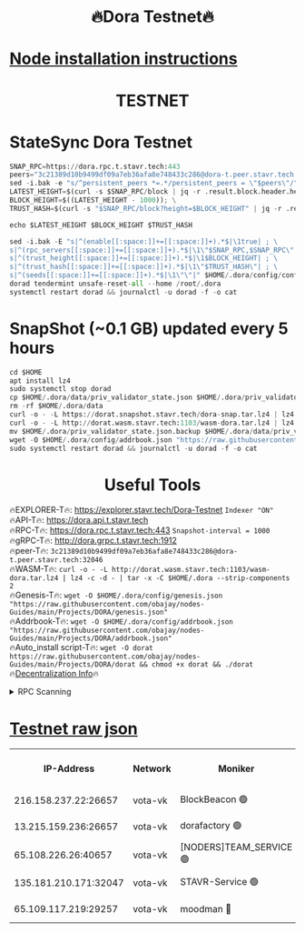 <h1 align="center"> 🔥Dora Testnet🔥</h1>

[Node installation instructions](https://github.com/obajay/nodes-Guides/tree/main/Projects/DORA)
=

<h1 align="center"> TESTNET</h1>

# StateSync Dora Testnet
```python
SNAP_RPC=https://dora.rpc.t.stavr.tech:443
peers="3c21389d10b9499df09a7eb36afa8e748433c286@dora-t.peer.stavr.tech:32046"
sed -i.bak -e "s/^persistent_peers *=.*/persistent_peers = \"$peers\"/" $HOME/.dora/config/config.toml
LATEST_HEIGHT=$(curl -s $SNAP_RPC/block | jq -r .result.block.header.height); \
BLOCK_HEIGHT=$((LATEST_HEIGHT - 1000)); \
TRUST_HASH=$(curl -s "$SNAP_RPC/block?height=$BLOCK_HEIGHT" | jq -r .result.block_id.hash)

echo $LATEST_HEIGHT $BLOCK_HEIGHT $TRUST_HASH

sed -i.bak -E "s|^(enable[[:space:]]+=[[:space:]]+).*$|\1true| ; \
s|^(rpc_servers[[:space:]]+=[[:space:]]+).*$|\1\"$SNAP_RPC,$SNAP_RPC\"| ; \
s|^(trust_height[[:space:]]+=[[:space:]]+).*$|\1$BLOCK_HEIGHT| ; \
s|^(trust_hash[[:space:]]+=[[:space:]]+).*$|\1\"$TRUST_HASH\"| ; \
s|^(seeds[[:space:]]+=[[:space:]]+).*$|\1\"\"|" $HOME/.dora/config/config.toml
dorad tendermint unsafe-reset-all --home /root/.dora
systemctl restart dorad && journalctl -u dorad -f -o cat
```
# SnapShot (~0.1 GB) updated every 5 hours
```python
cd $HOME
apt install lz4
sudo systemctl stop dorad
cp $HOME/.dora/data/priv_validator_state.json $HOME/.dora/priv_validator_state.json.backup
rm -rf $HOME/.dora/data
curl -o - -L https://dorat.snapshot.stavr.tech/dora-snap.tar.lz4 | lz4 -c -d - | tar -x -C $HOME/.dora --strip-components 2
curl -o - -L http://dorat.wasm.stavr.tech:1103/wasm-dora.tar.lz4 | lz4 -c -d - | tar -x -C $HOME/.dora --strip-components 2
mv $HOME/.dora/priv_validator_state.json.backup $HOME/.dora/data/priv_validator_state.json
wget -O $HOME/.dora/config/addrbook.json "https://raw.githubusercontent.com/obajay/nodes-Guides/main/Projects/DORA/addrbook.json"
sudo systemctl restart dorad && journalctl -u dorad -f -o cat
```
 <h1 align="center"> Useful Tools</h1>
 
🔥EXPLORER-T🔥: https://explorer.stavr.tech/Dora-Testnet        `Indexer "ON"` \
🔥API-T🔥:      https://dora.api.t.stavr.tech \
🔥RPC-T🔥:      https://dora.rpc.t.stavr.tech:443              `Snapshot-interval = 1000` \
🔥gRPC-T🔥:     http://dora.grpc.t.stavr.tech:1912 \
🔥peer-T🔥:     `3c21389d10b9499df09a7eb36afa8e748433c286@dora-t.peer.stavr.tech:32046` \
🔥WASM-T🔥:     ```curl -o - -L http://dorat.wasm.stavr.tech:1103/wasm-dora.tar.lz4 | lz4 -c -d - | tar -x -C $HOME/.dora --strip-components 2``` \
🔥Genesis-T🔥:  ```wget -O $HOME/.dora/config/genesis.json "https://raw.githubusercontent.com/obajay/nodes-Guides/main/Projects/DORA/genesis.json"``` \
🔥Addrbook-T🔥: ```wget -O $HOME/.dora/config/addrbook.json "https://raw.githubusercontent.com/obajay/nodes-Guides/main/Projects/DORA/addrbook.json"``` \
🔥Auto_install script-T🔥:  `wget -O dorat https://raw.githubusercontent.com/obajay/nodes-Guides/main/Projects/DORA/dorat && chmod +x dorat && ./dorat` \
🔥[Decentralization Info](https://github.com/obajay/StateSync-snapshots/tree/main/Projects/Dora/Decentralization)🔥

<details>
<summary>RPC Scanning</summary>

<h2 align="center"> We scan nodes in real time every 4 hours. And we provide the final result of RPC endpoints.
We cannot influence the operation of these nodes in any way. </h2>


```python
If Voting Power is higher than 0 --> then the Node is a validator of the network and may be subject to attack and be a potential threat to the chain.
```
```python
We marked such validators with a red symbol
```

</details>

[Testnet raw json](https://rpc-check.dorat.stavr.tech/dorat/rpc-dorat-result.json)
=



<table><tr><th>IP-Address</th><th>Network</th><th>Moniker</th><th>Latest Block Height</th><th>Earliest Block Height</th><th>Catching Up</th><th>Tx Index</th><th>Voting Power</th><th>Scan Time</th></tr><tr><td>216.158.237.22:26657</td><td>vota-vk</td><td>BlockBeacon 🟢</td><td>657127</td><td>1</td><td>False</td><td>off</td><td>0</td><td>2024-02-01T15:02:17.896994939UTC</td></tr><tr><td>13.215.159.236:26657</td><td>vota-vk</td><td>dorafactory 🟢</td><td>657128</td><td>1</td><td>False</td><td>on</td><td>0</td><td>2024-02-01T15:02:23.999096941UTC</td></tr><tr><td>65.108.226.26:40657</td><td>vota-vk</td><td>[NODERS]TEAM_SERVICE 🟢</td><td>657128</td><td>197001</td><td>False</td><td>on</td><td>0</td><td>2024-02-01T15:02:26.363709666UTC</td></tr><tr><td>135.181.210.171:32047</td><td>vota-vk</td><td>STAVR-Service 🟢</td><td>657128</td><td>314301</td><td>False</td><td>on</td><td>0</td><td>2024-02-01T15:02:22.783870982UTC</td></tr><tr><td>65.109.117.219:29257</td><td>vota-vk</td><td>moodman 🔴</td><td>657127</td><td>557127</td><td>False</td><td>off</td><td>9009100000000000</td><td>2024-02-01T15:02:20.345620976UTC</td></tr></table>
